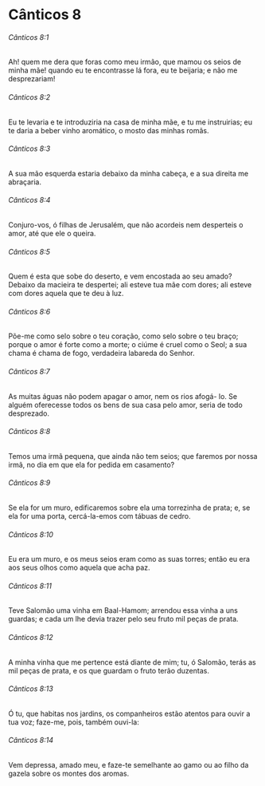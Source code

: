 # Cânticos 8

###### Cânticos 8:1

Ah! quem me dera que foras como meu irmão, que mamou os seios de minha mãe! quando eu te encontrasse lá fora, eu te beijaria; e não me desprezariam!

###### Cânticos 8:2

Eu te levaria e te introduziria na casa de minha mãe, e tu me instruirias; eu te daria a beber vinho aromático, o mosto das minhas romãs.

###### Cânticos 8:3

A sua mão esquerda estaria debaixo da minha cabeça, e a sua direita me abraçaria.

###### Cânticos 8:4

Conjuro-vos, ó filhas de Jerusalém, que não acordeis nem desperteis o amor, até que ele o queira.

###### Cânticos 8:5

Quem é esta que sobe do deserto, e vem encostada ao seu amado? Debaixo da macieira te despertei; ali esteve tua mãe com dores; ali esteve com dores aquela que te deu à luz.

###### Cânticos 8:6

Põe-me como selo sobre o teu coração, como selo sobre o teu braço; porque o amor é forte como a morte; o ciúme é cruel como o Seol; a sua chama é chama de fogo, verdadeira labareda do Senhor.

###### Cânticos 8:7

As muitas águas não podem apagar o amor, nem os rios afogá- lo. Se alguém oferecesse todos os bens de sua casa pelo amor, seria de todo desprezado.

###### Cânticos 8:8

Temos uma irmã pequena, que ainda não tem seios; que faremos por nossa irmã, no dia em que ela for pedida em casamento?

###### Cânticos 8:9

Se ela for um muro, edificaremos sobre ela uma torrezinha de prata; e, se ela for uma porta, cercá-la-emos com tábuas de cedro.

###### Cânticos 8:10

Eu era um muro, e os meus seios eram como as suas torres; então eu era aos seus olhos como aquela que acha paz.

###### Cânticos 8:11

Teve Salomão uma vinha em Baal-Hamom; arrendou essa vinha a uns guardas; e cada um lhe devia trazer pelo seu fruto mil peças de prata.

###### Cânticos 8:12

A minha vinha que me pertence está diante de mim; tu, ó Salomão, terás as mil peças de prata, e os que guardam o fruto terão duzentas.

###### Cânticos 8:13

Ó tu, que habitas nos jardins, os companheiros estão atentos para ouvir a tua voz; faze-me, pois, também ouvi-la:

###### Cânticos 8:14

Vem depressa, amado meu, e faze-te semelhante ao gamo ou ao filho da gazela sobre os montes dos aromas.

